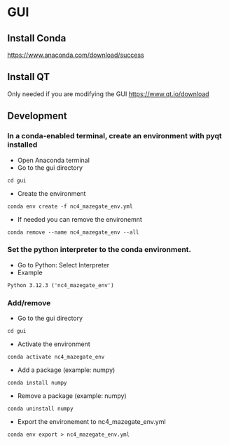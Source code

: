 # GUI

## Install Conda 
https://www.anaconda.com/download/success

## Install QT
Only needed if you are modifying the GUI
https://www.qt.io/download

## Development 
### In a conda-enabled terminal, create an environment with pyqt installed

- Open Anaconda terminal
- Go to the gui directory
```
cd gui
```
- Create the environment
```
conda env create -f nc4_mazegate_env.yml
```
- If needed you can remove the environemnt
```
conda remove --name nc4_mazegate_env --all
```

### Set the python interpreter to the conda environment.
- Go to Python: Select Interpreter
- Example
```
Python 3.12.3 ('nc4_mazegate_env')
```

### Add/remove 
- Go to the gui directory
```
cd gui
```
- Activate the environment
```
conda activate nc4_mazegate_env
```
- Add a package (example: numpy)
```
conda install numpy
```
- Remove a package (example: numpy)
```
conda uninstall numpy
```
- Export the environement to nc4_mazegate_env.yml
```
conda env export > nc4_mazegate_env.yml
```